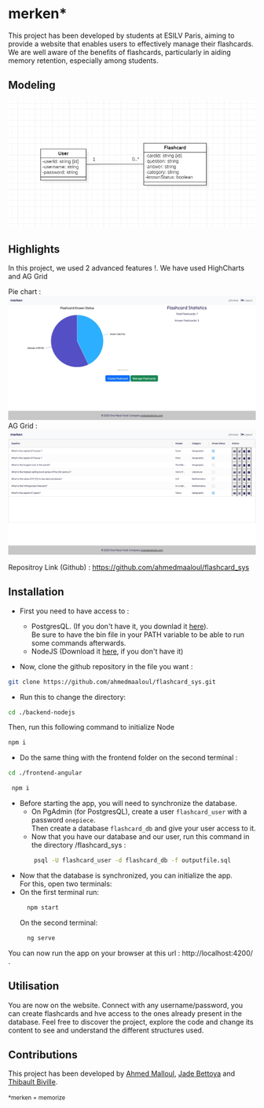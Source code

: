 # <h1>merken*</h1>
This project has been developed by students at ESILV Paris, aiming to provide a website that enables users to effectively manage their flashcards. We are well aware of the benefits of flashcards, particularly in aiding memory retention, especially among students.


## Modeling
<img src="./ClassDiagram.png" alt="ClassDiagram" >

## Highlights
In this project, we used 2 advanced features !. We have used HighCharts and AG Grid

Pie chart :
<img src="./HighCharts_HL.jpeg" alt="PieChart" >
AG Grid :
<img src="./AG_grid_HL.jpeg" alt="AGgrid" >

Repositroy Link (Github) : https://github.com/ahmedmaaloul/flashcard_sys
## Installation

- First you need to have access to :
    - PostgresQL. (If you don't have it, you downlad it [here](https://www.postgresql.org/download/)).</br>
      Be sure to have the bin file in your PATH variable to be able to run some commands afterwards.
    - NodeJS (Download it [here](https://nodejs.org/en/download), if you don't have it)

- Now, clone the github repository in the file you want :</br>
```bash
git clone https://github.com/ahmedmaaloul/flashcard_sys.git
```
- Run this to change the directory:
```bash
cd ./backend-nodejs
```
Then, run this following command to initialize Node
  ```bash
npm i
  ```
  - Do the same thing with the frontend folder on the second terminal :
```bash
cd ./frontend-angular
```
```bash
 npm i
```

- Before starting the app, you will need to synchronize the database.
    - On PgAdmin (for PostgresQL), create a user ```flashcard_user``` with a password ```onepiece```.</br>
      Then create a database ```flashcard_db``` and give your user access to it.
    - Now that you have our database and our user, run this command in the directory /flashcard_sys :
  ```bash 
      psql -U flashcard_user -d flashcard_db -f outputfile.sql
  ```
- Now that the database is synchronized, you can initialize the app.</br>
  For this, open two terminals:</br>
- On the first terminal run:
  ```bash
    npm start
  ```
  On the second terminal:
  ```bash
    ng serve
  ```
You can now run the app on your browser at this url : http://localhost:4200/ .</br>

## Utilisation
You are now on the website.
Connect with any username/password, you can create flashcards and hve access to the ones already present in the database.
Feel free to discover the project, explore the code and change its content to see and understand the different structures used.

## Contributions

This project has been developed by [Ahmed Malloul](https://github.com/ahmedmaaloul), [Jade Bettoya](https://github.com/jadebettoya) and [Thibault Biville](https://github.com/jackBlaster).


<small>*merken = memorize</small>


